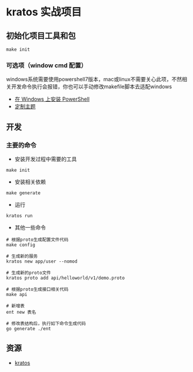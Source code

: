 # kratos 实战项目

## 初始化项目工具和包
```
make init
```

### 可选项（window cmd 配置）
windows系统需要使用powershell7版本，mac或linux不需要关心此项，不然相关开发命令执行会报错，你也可以手动修改makefile脚本去适配windows
* [在 Windows 上安装 PowerShell](https://learn.microsoft.com/zh-cn/powershell/scripting/install/installing-powershell-on-windows?view=powershell-7.4)
* [定制主题](https://ohmyposh.dev/docs/installation/windows)


## 开发

### 主要的命令
* 安装开发过程中需要的工具
```
make init
```
* 安装相关依赖
```
make generate
```
* 运行
```
kratos run
```

* 其他一些命令
```
# 根据proto生成配置文件代码
make config 

# 生成新的服务
kratos new app/user --nomod

# 生成新的proto文件
kratos proto add api/helloworld/v1/demo.proto

# 根据proto生成接口相关代码
make api 

# 新增表
ent new 表名

# 修改表结构后，执行如下命令生成代码
go generate ./ent
```

## 资源
* [kratos](https://go-kratos.dev/docs/)
